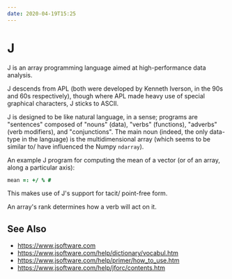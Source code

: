 ```yaml
---
date: 2020-04-19T15:25
---
```


# J

J is an array programming language aimed at high-performance data analysis.

J descends from APL (both were developed by Kenneth Iverson, in the 90s and 60s
respectively), though where APL made heavy use of special graphical characters,
J sticks to ASCII.

J is designed to be like natural language, in a sense; programs are "sentences"
composed of "nouns" (data), "verbs" (functions), "adverbs" (verb modifiers),
and "conjunctions". The main noun (indeed, the only data-type in the language)
is the multidimensional array (which seems to be similar to/ have influenced
the Numpy `ndarray`).

An example J program for computing the mean of a vector (or of an array, along
a particular axis):

```j
mean =: +/ % #
```

This makes use of J's support for tacit/ point-free form.

An array's rank determines how a verb will act on it.

## See Also

- https://www.jsoftware.com
- https://www.jsoftware.com/help/dictionary/vocabul.htm
- https://www.jsoftware.com/help/primer/how_to_use.htm
- https://www.jsoftware.com/help/jforc/contents.htm
